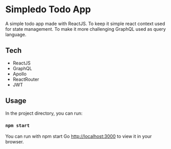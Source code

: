 # Simpledo Todo App

A simple todo app made with ReactJS. To keep it simple react context used for state management.
To make it more challenging GraphQL used as query language.

## Tech

- ReactJS
- GraphQL
- Apollo
- ReactRouter
- JWT

## Usage

In the project directory, you can run:

### `npm start`

You can run with npm start
Go [http://localhost:3000](http://localhost:3000) to view it in your browser.

